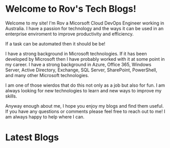 # Welcome to Rov's Tech Blogs!

Welcome to my site! I'm Rov a Micorsoft Cloud DevOps Engineer working in Australia. I have a passion for technology and the ways it can be used in an enterprise enviroment to improve productivity and efficiency.

If a task can be automated then it should be be!

I have a strong background in Microsoft technologies. If it has been developed by Microsoft then I have probably worked with it at some point in my career. I have a strong background in Azure, Office 365, Windows Server, Active Directory, Exchange, SQL Server, SharePoint, PowerShell, and many other Microsoft technologies.

I am one of those wierdos that do this not only as a job but also for fun. I am always looking for new technologies to learn and new ways to improve my skills.

Anyway enough about me, I hope you enjoy my blogs and find them useful. If you have any questions or comments please feel free to reach out to me! I am always happy to help where I can.

# Latest Blogs

